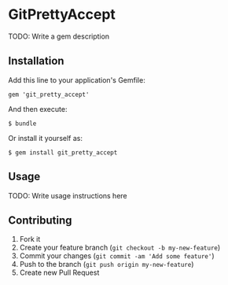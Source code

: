 # GitPrettyAccept

TODO: Write a gem description

## Installation

Add this line to your application's Gemfile:

    gem 'git_pretty_accept'

And then execute:

    $ bundle

Or install it yourself as:

    $ gem install git_pretty_accept

## Usage

TODO: Write usage instructions here

## Contributing

1. Fork it
2. Create your feature branch (`git checkout -b my-new-feature`)
3. Commit your changes (`git commit -am 'Add some feature'`)
4. Push to the branch (`git push origin my-new-feature`)
5. Create new Pull Request
